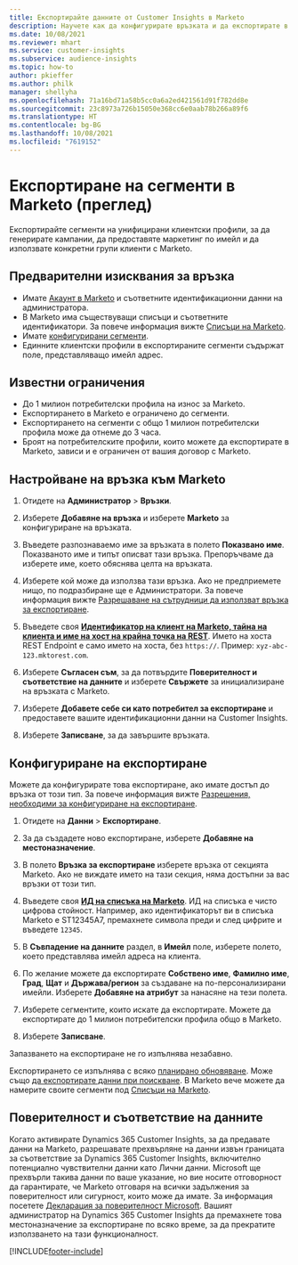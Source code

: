 ```yaml
---
title: Експортирайте данните от Customer Insights в Marketo
description: Научете как да конфигурирате връзката и да експортирате в Marketo.
ms.date: 10/08/2021
ms.reviewer: mhart
ms.service: customer-insights
ms.subservice: audience-insights
ms.topic: how-to
author: pkieffer
ms.author: philk
manager: shellyha
ms.openlocfilehash: 71a16bd71a58b5cc0a6a2ed421561d91f782dd8e
ms.sourcegitcommit: 23c8973a726b15050e368cc6e0aab78b266a89f6
ms.translationtype: HT
ms.contentlocale: bg-BG
ms.lasthandoff: 10/08/2021
ms.locfileid: "7619152"
---
```

# <a name="export-segments-to-marketo-preview"></a>Експортиране на сегменти в Marketo (преглед)

Експортирайте сегменти на унифицирани клиентски профили, за да генерирате кампании, да предоставяте маркетинг по имейл и да използвате конкретни групи клиенти с Marketo.

## <a name="prerequisites-for-connection"></a>Предварителни изисквания за връзка

-   Имате [Акаунт в Marketo](https://login.marketo.com/) и съответните идентификационни данни на администратора.
-   В Marketo има съществуващи списъци и съответните идентификатори. За повече информация вижте [Списъци на Marketo](https://docs.marketo.com/display/public/DOCS/Understanding+Static+Lists).
-   Имате [конфигурирани сегменти](segments.md).
-   Единните клиентски профили в експортираните сегменти съдържат поле, представляващо имейл адрес.

## <a name="known-limitations"></a>Известни ограничения

- До 1 милион потребителски профила на износ за Marketo.
- Експортирането в Marketo е ограничено до сегменти.
- Експортирането на сегменти с общо 1 милион потребителски профила може да отнеме до 3 часа. 
- Броят на потребителските профили, които можете да експортирате в Marketo, зависи и е ограничен от вашия договор с Marketo.

## <a name="set-up-connection-to-marketo"></a>Настройване на връзка към Marketo

1. Отидете на **Администратор** > **Връзки**.

1. Изберете **Добавяне на връзка** и изберете **Marketo** за конфигуриране на връзката.

1. Въведете разпознаваемо име за връзката в полето **Показвано име**. Показваното име и типът описват тази връзка. Препоръчваме да изберете име, което обяснява целта на връзката.

1. Изберете кой може да използва тази връзка. Ако не предприемете нищо, по подразбиране ще е Администратори. За повече информация вижте [Разрешаване на сътрудници да използват връзка за експортиране](connections.md#allow-contributors-to-use-a-connection-for-exports).

1. Въведете своя **[Идентификатор на клиент на Marketo, тайна на клиента и име на хост на крайна точка на REST](https://developers.marketo.com/rest-api/authentication/)**. Името на хоста REST Endpoint е само името на хоста, без `https://`. Пример: `xyz-abc-123.mktorest.com`. 

1. Изберете **Съгласен съм**, за да потвърдите **Поверителност и съответствие на данните** и изберете **Свържете** за инициализиране на връзката с Marketo.

1. Изберете **Добавете себе си като потребител за експортиране** и предоставете вашите идентификационни данни на Customer Insights.

1. Изберете **Записване**, за да завършите връзката.

## <a name="configure-an-export"></a>Конфигуриране на експортиране

Можете да конфигурирате това експортиране, ако имате достъп до връзка от този тип. За повече информация вижте [Разрешения, необходими за конфигуриране на експортиране](export-destinations.md#set-up-a-new-export).

1. Отидете на **Данни** > **Експортиране**.

1. За да създадете ново експортиране, изберете **Добавяне на местоназначение**.

1. В полето **Връзка за експортиране** изберете връзка от секцията Marketo. Ако не виждате името на тази секция, няма достъпни за вас връзки от този тип.

1. Въведете своя **[ИД на списъка на Marketo](https://docs.marketo.com/display/public/DOCS/Understanding+Static+Lists)**. ИД на списъка е чисто цифрова стойност. Например, ако идентификаторът ви в списъка Marketo е ST12345A7, премахнете символа преди и след цифрите и въведете `12345`. 

1. В **Съвпадение на данните** раздел, в **Имейл** поле, изберете полето, което представлява имейл адреса на клиента. 

1. По желание можете да експортирате **Собствено име**, **Фамилно име**, **Град**, **Щат** и **Държава/регион** за създаване на по-персонализирани имейли. Изберете **Добавяне на атрибут** за нанасяне на тези полета.

1. Изберете сегментите, които искате да експортирате. Можете да експортирате до 1 милион потребителски профила общо в Marketo.

1. Изберете **Записване**.

Запазването на експортиране не го изпълнява незабавно.

Експортирането се изпълнява с всяко [планирано обновяване](system.md#schedule-tab). Може също [да експортирате данни при поискване](export-destinations.md#run-exports-on-demand). В Marketo вече можете да намерите своите сегменти под [Списъци на Marketo](https://docs.marketo.com/display/public/DOCS/Understanding+Static+Lists).


## <a name="data-privacy-and-compliance"></a>Поверителност и съответствие на данните

Когато активирате Dynamics 365 Customer Insights, за да предавате данни на Marketo, разрешавате прехвърляне на данни извън границата за съответствие за Dynamics 365 Customer Insights, включително потенциално чувствителни данни като Лични данни. Microsoft ще прехвърли такива данни по ваше указание, но вие носите отговорност да гарантирате, че Marketo отговаря на всички задължения за поверителност или сигурност, които може да имате. За информация посетете [Декларация за поверителност Microsoft](https://go.microsoft.com/fwlink/?linkid=396732).
Вашият администратор на Dynamics 365 Customer Insights да премахнете това местоназначение за експортиране по всяко време, за да прекратите използването на тази функционалност.


[!INCLUDE[footer-include](../includes/footer-banner.md)]
